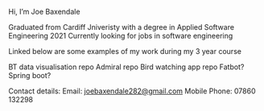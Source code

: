Hi, I’m Joe Baxendale

Graduated from Cardiff Jniveristy with a degree in Applied Software Engineering 2021
Currently looking for jobs in software engineering

Linked below are some examples of my work during my 3 year course

BT data visualisation repo
Admiral repo
Bird watching app repo
Fatbot?
Spring boot?

Contact details:
Email: joebaxendale282@gmail.com
Mobile Phone: 07860 132298
